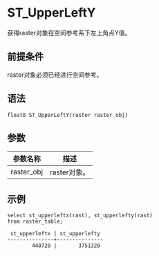 # ST\_UpperLeftY

获得raster对象在空间参考系下左上角点Y值。

## 前提条件

raster对象必须已经进行空间参考。

## 语法

```
float8 ST_UpperLeftY(raster raster_obj)
```

## 参数

|参数名称|描述|
|----|--|
|raster\_obj|raster对象。|

## 示例

```
select st_upperleftx(rast), st_upperlefty(rast)
from raster_table;

 st_upperleftx | st_upperlefty 
---------------+---------------
        440720 |       3751320
```

